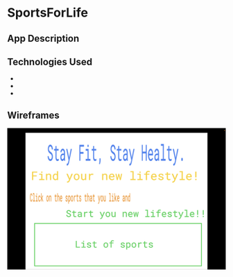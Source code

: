 <h1>SportsForLife</h1>

<h2>App Description</h2>

<h2>Technologies Used</h2>
<ul>
<li></li>
<li></li>
<li></li>
</ul>

<h2>Wireframes</h2>

![](images/Wireframe.png)
